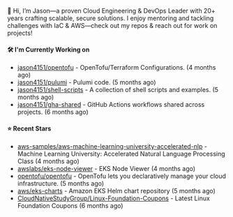 👋 Hi, I’m Jason—a proven Cloud Engineering & DevOps Leader with 20+ years crafting scalable, secure solutions. I enjoy mentoring and tackling challenges with IaC & AWS—check out my repos & reach out for work on projects!

#### 🛠️ I'm Currently Working on

- [jason4151/opentofu](https://github.com/jason4151/opentofu) - OpenTofu/Terraform Configurations. (4 months ago)
- [jason4151/pulumi](https://github.com/jason4151/pulumi) - Pulumi code. (5 months ago)
- [jason4151/shell-scripts](https://github.com/jason4151/shell-scripts) - A collection of shell scripts and examples. (5 months ago)
- [jason4151/gha-shared](https://github.com/jason4151/gha-shared) - GitHub Actions workflows shared across projects. (6 months ago)

#### ⭐ Recent Stars

- [aws-samples/aws-machine-learning-university-accelerated-nlp](https://github.com/aws-samples/aws-machine-learning-university-accelerated-nlp) - Machine Learning University: Accelerated Natural Language Processing Class (4 months ago)
- [awslabs/eks-node-viewer](https://github.com/awslabs/eks-node-viewer) - EKS Node Viewer (4 months ago)
- [opentofu/opentofu](https://github.com/opentofu/opentofu) - OpenTofu lets you declaratively manage your cloud infrastructure. (5 months ago)
- [aws/eks-charts](https://github.com/aws/eks-charts) - Amazon EKS Helm chart repository (5 months ago)
- [CloudNativeStudyGroup/Linux-Foundation-Coupons](https://github.com/CloudNativeStudyGroup/Linux-Foundation-Coupons) - Latest Linux Foundation Coupons (6 months ago)
